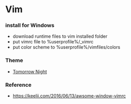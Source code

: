 # Vim


### install for Windows
- download runtime files to vim installed folder
- put vimrc file to %userprofile%/_vimrc
- put color scheme to %userprofile%/vimfiles/colors


### Theme
- [Tomorrow Night](https://github.com/chriskempson/tomorrow-theme)


### Reference
- https://keelii.com/2016/06/13/awsome-window-vimrc
